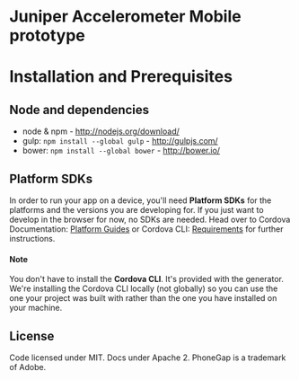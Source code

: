 # Juniper Accelerometer Mobile prototype

# Installation and Prerequisites
## Node and dependencies
- node & npm - http://nodejs.org/download/
- gulp: `npm install --global gulp` - http://gulpjs.com/
- bower: `npm install --global bower` - http://bower.io/

## Platform SDKs
In order to run your app on a device, you'll need **Platform SDKs** for the platforms and the versions you are developing for. If you just want to develop in the browser for now, no SDKs are needed. Head over to Cordova Documentation: [Platform Guides](http://cordova.apache.org/docs/en/latest/guide/platforms/index.html) or Cordova CLI: [Requirements](https://github.com/apache/cordova-cli/#requirements) for further instructions.
#### Note
You don't have to install the **Cordova CLI**. It's provided with the generator. We're installing the Cordova CLI locally (not globally) so you can use the one your project was built with rather than the one you have installed on your machine.
  
## License
Code licensed under MIT. Docs under Apache 2. PhoneGap is a trademark of Adobe.
